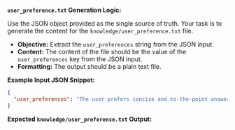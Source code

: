 **`user_preference.txt` Generation Logic:**

Use the JSON object provided as the single source of truth. Your task is to generate the content for the `knowledge/user_preference.txt` file.

*   **Objective:** Extract the `user_preferences` string from the JSON input.
*   **Content:** The content of the file should be the value of the `user_preferences` key from the JSON input.
*   **Formatting:** The output should be a plain text file.

**Example Input JSON Snippet:**

```json
{
  "user_preferences": "The user prefers concise and to-the-point answers."
}
```

**Expected `knowledge/user_preference.txt` Output:**

```

```